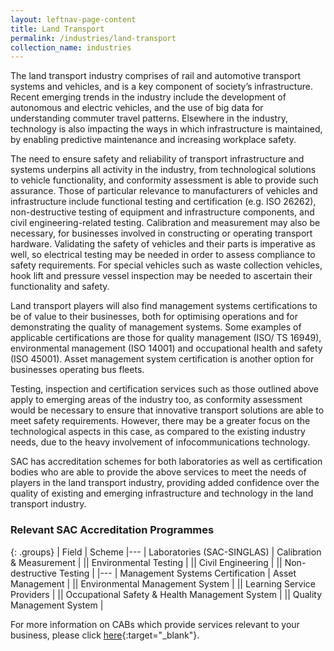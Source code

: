 ```yaml
---
layout: leftnav-page-content
title: Land Transport
permalink: /industries/land-transport
collection_name: industries
---
```


The land transport industry comprises of rail and automotive transport systems and vehicles, and is a key component of society’s infrastructure. Recent emerging trends in the industry include the development of autonomous and electric vehicles, and the use of big data for understanding commuter travel patterns. Elsewhere in the industry, technology is also impacting the ways in which infrastructure is maintained, by enabling predictive maintenance and increasing workplace safety. 

The need to ensure safety and reliability of transport infrastructure and systems underpins all activity in the industry, from technological solutions to vehicle functionality, and conformity assessment is able to provide such assurance. Those of particular relevance to manufacturers of vehicles and infrastructure include functional testing and certification (e.g. ISO 26262), non-destructive testing of equipment and infrastructure components, and civil engineering-related testing. Calibration and measurement may also be necessary, for businesses involved in constructing or operating transport hardware. Validating the safety of vehicles and their parts is imperative as well, so electrical testing may be needed in order to assess compliance to safety requirements. For special vehicles such as waste collection vehicles, hook lift and pressure vessel inspection may be needed to ascertain their functionality and safety.  

Land transport players will also find management systems certifications to be of value to their businesses, both for optimising operations and for demonstrating the quality of management systems. Some examples of applicable certifications are those for quality management (ISO/ TS 16949), environmental management (ISO 14001) and occupational health and safety (ISO 45001). Asset management system certification is another option for businesses operating bus fleets. 

Testing, inspection and certification services such as those outlined above apply to emerging areas of the industry too, as conformity assessment would be necessary to ensure that innovative transport solutions are able to meet safety requirements. However, there may be a greater focus on the technological aspects in this case, as compared to the existing industry needs, due to the heavy involvement of infocommunications technology. 

SAC has accreditation schemes for both laboratories as well as certification bodies who are able to provide the above services to meet the needs of players in the land transport industry, providing added confidence over the quality of existing and emerging infrastructure and technology in the land transport industry. 

### Relevant SAC Accreditation Programmes

{: .groups}
| Field | Scheme
|---
| Laboratories (SAC-SINGLAS) | Calibration & Measurement |
|| Environmental Testing |
|| Civil Engineering |
|| Non-destructive Testing |
|---
| Management  Systems Certification | Asset Management |
|| Environmental Management System |
|| Learning Service Providers |
|| Occupational Safety & Health Management System |
|| Quality Management System |

For more information on CABs which provide services relevant to your business, please click [here](/services/accreditation-services){:target="_blank"}.

